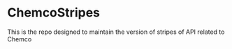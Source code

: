 # ChemcoStripes
This is the repo designed to maintain the version of stripes of API related to Chemco
